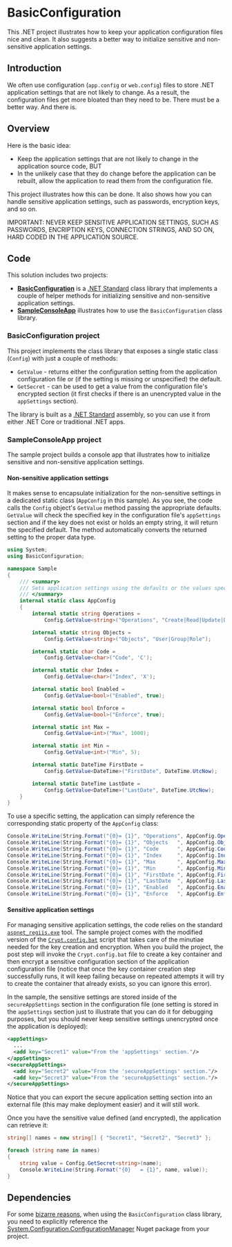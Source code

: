 # BasicConfiguration
This .NET project illustrates how to keep your application configuration files nice and clean. It also suggests a better way to initialize sensitive and non-sensitive application settings.

## Introduction
We often use configuration (`app.config` or `web.config`) files to store .NET application settings that are not likely to change. As a result, the configuration files get more bloated than they need to be. There must be a better way. And there is.

## Overview
Here is the basic idea:

- Keep the application settings that are not likely to change in the application source code, BUT
- In the unlikely case that they do change before the application can be rebuilt, allow the application to read them from the configuration file.

This project illustrates how this can be done. It also shows how you can handle sensitive application settings, such as passwords, encryption keys, and so on.

IMPORTANT: NEVER KEEP SENSITIVE APPLICATION SETTINGS, SUCH AS PASSWORDS, ENCRIPTION KEYS, CONNECTION STRINGS, AND SO ON, HARD CODED IN THE APPLICATION SOURCE.

## Code
This solution includes two projects:

- [**BasicConfiguration**](../../tree/master/BasicConfiguration) is a [.NET Standard](https://docs.microsoft.com/en-us/dotnet/standard/net-standard) class library that implements a couple of helper methods for initializing sensitive and non-sensitive application settings.
- [**SampleConsoleApp**](../../tree/master/SampleConsoleApp) illustrates how to use the `BasicConfiguration` class library.

### BasicConfiguration project
This project implements the class library that exposes a single static class (`Config`) with just a couple of methods:

- `GetValue` - returns either the configuration setting from the application configuration file or (if the setting is missing or unspecified) the default.
- `GetSecret` - can be used to get a value from the configuration file's encrypted section (it first checks if there is an unencrypted value in the `appSettings` section).

The library is built as a [.NET Standard](https://docs.microsoft.com/en-us/dotnet/standard/net-standard) assembly, so you can use it from either .NET Core or traditional .NET apps. 

### SampleConsoleApp project
The sample project builds a console app that illustrates how to initialize sensitive and non-sensitive application settings.

#### Non-sensitive application settings
It makes sense to encapsulate initialization for the non-sensitive settings in a dedicated static class (`AppConfig` in this sample). As you see, the code calls the `Config` object's `GetValue` method passing the appropriate defaults. `GetValue` will check the specified key in the configuration file's `appSettings` section and if the key does not exist or holds an empty string, it will return the specified default. The method automatically converts the returned setting to the proper data type.

```csharp
using System;
using BasicConfiguration;

namespace Sample
{
    /// <summary>
    /// Sets application settings using the defaults or the values specified in the configuration file.
    /// </summary>
    internal static class AppConfig
    {
        internal static string Operations =
            Config.GetValue<string>("Operations", "Create|Read|Update|Delete|Assign|Revoke|Enable|Disable");

        internal static string Objects =
            Config.GetValue<string>("Objects", "User|Group|Role");

        internal static char Code =
            Config.GetValue<char>("Code", 'C');

        internal static char Index =
            Config.GetValue<char>("Index", 'X');

        internal static bool Enabled =
            Config.GetValue<bool>("Enabled", true);

        internal static bool Enforce =
            Config.GetValue<bool>("Enforce", true);

        internal static int Max =
            Config.GetValue<int>("Max", 1000);

        internal static int Min =
            Config.GetValue<int>("Min", 5);

        internal static DateTime FirstDate =
            Config.GetValue<DateTime>("FirstDate", DateTime.UtcNow);

        internal static DateTime LastDate =
            Config.GetValue<DateTime>("LastDate", DateTime.UtcNow);
    }
}
```

To use a specific setting, the application can simply reference the corresponding static property of the `AppConfig` class:

```csharp
Console.WriteLine(String.Format("{0}= {1}", "Operations", AppConfig.Operations));
Console.WriteLine(String.Format("{0}= {1}", "Objects   ", AppConfig.Objects));
Console.WriteLine(String.Format("{0}= {1}", "Code      ", AppConfig.Code));
Console.WriteLine(String.Format("{0}= {1}", "Index     ", AppConfig.Index));
Console.WriteLine(String.Format("{0}= {1}", "Max       ", AppConfig.Max));
Console.WriteLine(String.Format("{0}= {1}", "Min       ", AppConfig.Min));
Console.WriteLine(String.Format("{0}= {1}", "FirstDate ", AppConfig.FirstDate));
Console.WriteLine(String.Format("{0}= {1}", "LastDate  ", AppConfig.LastDate));
Console.WriteLine(String.Format("{0}= {1}", "Enabled   ", AppConfig.Enabled));
Console.WriteLine(String.Format("{0}= {1}", "Enforce   ", AppConfig.Enforce));
```
#### Sensitive application settings
For managing sensitive application settings, the code relies on the standard [`aspnet_regiis.exe`](https://blogs.msdn.microsoft.com/gaurav/2013/12/15/encrypting-section-of-config-file-using-aspnet_regiis-exe-the-configuration-for-physical-path-web-config-cannot-be-opened/) tool. The sample project comes with the modified version of the [`Crypt.config.bat`](https://github.com/alekdavis/Crypt.config.bat) script that takes care of the minutiae needed for the key creation and encryption. When you build the project, the post step will invoke the `Crypt.config.bat` file to create a key container and then encrypt a sensitive configuration section of the application configuration file (notice that once the key container creation step successfully runs, it will keep failing because on repeated attempts it will try to create the container that already exists, so you can ignore this error). 

In the sample, the sensitive settings are stored inside of the `secureAppSettings` section in the configuration file (one setting is stored in the `appSettings` section just to illustrate that you can do it for debugging purposes, but you should never keep sensitive settings unencrypted once the application is deployed): 

```xml
<appSettings>
  ...
  <add key="Secret1" value="From the 'appSettings' section."/>
</appSettings>
<secureAppSettings>
  <add key="Secret2" value="From the 'secureAppSettings' section."/>
  <add key="Secret3" value="From the 'secureAppSettings' section."/>
</secureAppSettings>
```

Notice that you can export the secure application setting section into an external file (this may make deployment easier) and it will still work.

Once you have the sensitive value defined (and encrypted), the application can retrieve it:

```csharp
string[] names = new string[] { "Secret1", "Secret2", "Secret3" };

foreach (string name in names)
{
    string value = Config.GetSecret<string>(name);
    Console.WriteLine(String.Format("{0}   = {1}", name, value));
}
```

## Dependencies
For some [bizarre reasons](https://github.com/dotnet/standard/issues/506), when using the `BasicConfiguration` class library, you need to explicitly reference the [System.Configuration.ConfigurationManager](https://www.nuget.org/packages/System.Configuration.ConfigurationManager/) Nuget package from your project.


